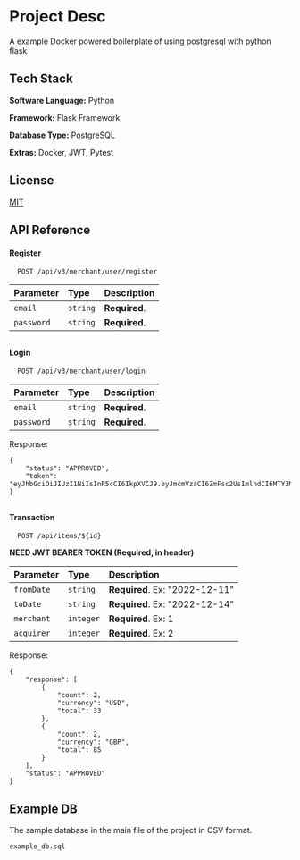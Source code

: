 
# Project Desc

A example Docker powered boilerplate of using postgresql with python flask


## Tech Stack

**Software Language:** Python

**Framework:** Flask Framework

**Database Type:** PostgreSQL

**Extras:** Docker, JWT, Pytest


## License

[MIT](https://choosealicense.com/licenses/mit/)


## API Reference

#### Register

```http
  POST /api/v3/merchant/user/register
```

| Parameter | Type     | Description                |
| :-------- | :------- | :------------------------- |
| `email`   | `string` | **Required**.  |
| `password`| `string` | **Required**.  |

## ##
## ##

#### Login

```http
  POST /api/v3/merchant/user/login
```

| Parameter | Type     | Description                |
| :-------- | :------- | :------------------------- |
| `email`   | `string` | **Required**.  |
| `password`| `string` | **Required**.  |


Response:
```http
{
    "status": "APPROVED",
    "token": "eyJhbGciOiJIUzI1NiIsInR5cCI6IkpXVCJ9.eyJmcmVzaCI6ZmFsc2UsImlhdCI6MTY3MTAxNjIwMiwianRpIjoiNDkwZDFlMmUtOTUyNS00YTExLTg2ODAtZDRiYWNlMWNiYjBlIiwidHlwZSI6ImFjY2VzcyIsInN1YiI6IntcImNoZWNrX3Bhc3N3b3JkXCI6IG51bGwsIFwiZW1haWxcIjogXCJlbWFpbFwiLCBcImZpbmRfYnlfZW1haWxcIjogbnVsbCwgXCJmaW5kX2J5X2lkXCI6IG51bGwsIFwiaWRcIjogMiwgXCJwYXNzd29yZFwiOiBcInBhc3N3b3JkXCIsIFwicXVlcnlcIjogbnVsbCwgXCJxdWVyeV9jbGFzc1wiOiBudWxsLCBcInJlZ2lzdHJ5XCI6IG51bGwsIFwic2F2ZV90b19kYlwiOiBudWxsfSIsIm5iZiI6MTY3MTAxNjIwMiwiZXhwIjoxNjcxMDE2ODAyfQ.UwclY2gs4SfjROa8r3XW8NeDqdFLFM54JL4aJtGABb4"
}
```

## ##
## ##

#### Transaction

```http
  POST /api/items/${id}
```

**NEED JWT BEARER TOKEN (Required, in header)**

| Parameter | Type     | Description                       |
| :-------- | :------- | :-------------------------------- |
| `fromDate`      | `string` | **Required**. Ex: "2022-12-11" |
| `toDate`      | `string` | **Required**. Ex: "2022-12-14" |
| `merchant`      | `integer` | **Required**. Ex: 1 |
| `acquirer`      | `integer` | **Required**. Ex: 2 |

Response:
```http
{
    "response": [
        {
            "count": 2,
            "currency": "USD",
            "total": 33
        },
        {
            "count": 2,
            "currency": "GBP",
            "total": 85
        }
    ],
    "status": "APPROVED"
}
```
## ##


## Example DB

The sample database in the main file of the project in CSV format.

`example_db.sql`